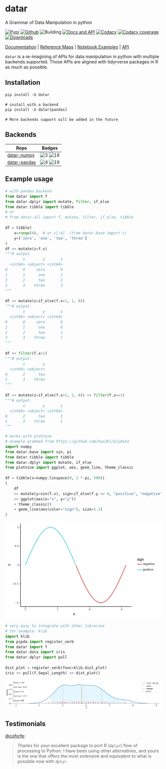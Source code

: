 # datar

A Grammar of Data Manipulation in python

<!-- badges -->
[![Pypi][6]][7] [![Github][8]][9] ![Building][10] [![Docs and API][11]][5] [![Codacy][12]][13] [![Codacy coverage][14]][13] [![Downloads][20]][7]

[Documentation][5] | [Reference Maps][15] | [Notebook Examples][16] | [API][17]

`datar` is a re-imagining of APIs for data manipulation in python with multiple backends supported. Those APIs are aligned with tidyrverse packages in R as much as possible.

## Installation

```shell
pip install -U datar

# install with a backend
pip install -U datar[pandas]

# More backends support will be added in the future
```

## Backends

|Repo|Badges|
|-|-|
|[datar-numpy][1]|![3] ![18]|
|[datar-pandas][2]|![4] ![19]|

## Example usage

```python
# with pandas backend
from datar import f
from datar.dplyr import mutate, filter, if_else
from datar.tibble import tibble
# or
# from datar.all import f, mutate, filter, if_else, tibble

df = tibble(
    x=range(4),  # or c[:4]  (from datar.base import c)
    y=['zero', 'one', 'two', 'three']
)
df >> mutate(z=f.x)
"""# output
        x        y       z
  <int64> <object> <int64>
0       0     zero       0
1       1      one       1
2       2      two       2
3       3    three       3
"""

df >> mutate(z=if_else(f.x>1, 1, 0))
"""# output:
        x        y       z
  <int64> <object> <int64>
0       0     zero       0
1       1      one       0
2       2      two       1
3       3    three       1
"""

df >> filter(f.x>1)
"""# output:
        x        y
  <int64> <object>
0       2      two
1       3    three
"""

df >> mutate(z=if_else(f.x>1, 1, 0)) >> filter(f.z==1)
"""# output:
        x        y       z
  <int64> <object> <int64>
0       2      two       1
1       3    three       1
"""
```

```python
# works with plotnine
# example grabbed from https://github.com/has2k1/plydata
import numpy
from datar.base import sin, pi
from datar.tibble import tibble
from datar.dplyr import mutate, if_else
from plotnine import ggplot, aes, geom_line, theme_classic

df = tibble(x=numpy.linspace(0, 2 * pi, 500))
(
    df
    >> mutate(y=sin(f.x), sign=if_else(f.y >= 0, "positive", "negative"))
    >> ggplot(aes(x="x", y="y"))
    + theme_classic()
    + geom_line(aes(color="sign"), size=1.2)
)
```

![example](./example.png)

```python
# very easy to integrate with other libraries
# for example: klib
import klib
from pipda import register_verb
from datar import f
from datar.data import iris
from datar.dplyr import pull

dist_plot = register_verb(func=klib.dist_plot)
iris >> pull(f.Sepal_Length) >> dist_plot()
```

![example](./example2.png)

## Testimonials

[@coforfe](https://github.com/coforfe):
> Thanks for your excellent package to port R (`dplyr`) flow of processing to Python. I have been using other alternatives, and yours is the one that offers the most extensive and equivalent to what is possible now with `dplyr`.

[1]: https://github.com/pwwang/datar-numpy
[2]: https://github.com/pwwang/datar-pandas
[3]: https://img.shields.io/codacy/coverage/0a7519dad44246b6bab30576895f6766?style=flat-square
[4]: https://img.shields.io/codacy/coverage/45f4ea84ae024f1a8cf84be54dd144f7?style=flat-square
[5]: https://pwwang.github.io/datar/
[6]: https://img.shields.io/pypi/v/datar?style=flat-square
[7]: https://pypi.org/project/datar/
[8]: https://img.shields.io/github/v/tag/pwwang/datar?style=flat-square
[9]: https://github.com/pwwang/datar
[10]: https://img.shields.io/github/actions/workflow/status/pwwang/datar/ci.yml?branch=master&style=flat-square
[11]: https://img.shields.io/github/actions/workflow/status/pwwang/datar/docs.yml?branch=master&style=flat-square
[12]: https://img.shields.io/codacy/grade/3d9bdff4d7a34bdfb9cd9e254184cb35?style=flat-square
[13]: https://app.codacy.com/gh/pwwang/datar
[14]: https://img.shields.io/codacy/coverage/3d9bdff4d7a34bdfb9cd9e254184cb35?style=flat-square
[15]: https://pwwang.github.io/datar/reference-maps/ALL/
[16]: https://pwwang.github.io/datar/notebooks/across/
[17]: https://pwwang.github.io/datar/api/datar/
[18]: https://img.shields.io/pypi/v/datar-numpy?style=flat-square
[19]: https://img.shields.io/pypi/v/datar-pandas?style=flat-square
[20]: https://img.shields.io/pypi/dm/datar?style=flat-square
